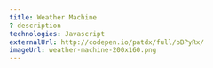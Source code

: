 ```yaml
---
title: Weather Machine
? description
technologies: Javascript
externalUrl: http://codepen.io/patdx/full/bBPyRx/
imageUrl: weather-machine-200x160.png
---
```

